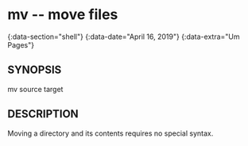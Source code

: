 # mv -- move files
{:data-section="shell"}
{:data-date="April 16, 2019"}
{:data-extra="Um Pages"}

## SYNOPSIS
mv source target

## DESCRIPTION
Moving a directory and its contents requires no special syntax.


